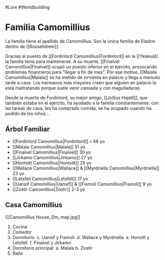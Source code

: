 #Lore #Worldbuilding

# Familia Camomillius 

La familia tiene el apellido de Camomillius. Son la única familia de Eladrin dentro de [[Rosselldrem]]. 

Gracias al puesto de [[Fordinlord Camomillius|Fordinlord]] en la [[Yeskuá]] la familia tenía para mantenerse. A su muerte, [[Finaïvel Camomillius|Finaïvel]] ocupó un puesto inferior en el ejército, provocando problemas financieros para "llegar a fin de mes". Por ese motivo, [[Maïala Camomillius|Maïala]] se ha metido de sirvienta en palacio y llega a menudo tarde a casa. Los hermanos más mayores creen que alguien en palacio la está maltratando porque suele venir cansada y con magulladuras. 

Desde la muerte de Fordinlord, su mejor amigo, [[Jollius Hajelli]], que también estaba en el ejército, ha ayudado a la familia constantemente: con las tareas de casa, les ha comprado comida, se ha ocupado cuando ha podido de los niños… 

## Árbol Familiar 

- [[Fordinlord Camomillius|Fordinlord]] 💀 48 yo
- [[Maïala Camomillius|Maïala]] 51 yo 
- [[Finaïvel Camomillius|Finaïvel]] 30 yo 
- [[Jírkamo Camomillius|Jírkamo]] 27 yo 
- [[Hontsitt Camomillius|Hontsitt]] 25 yo
- [[Wallace Camomillius|Wallace]] & [[Myrdriella Camomillius|Myrdriella]] 23 yo 
- [[Letsfell Camomillius|Letsfell]] 17 yo 
- [[Uansif Camomillius|Uansif]] & [[Fismoli Camomillius|Fismoli]] 9 yo 
- [[Zostir Camomillius|Zostir]] 2-3 yo

## Casa Camomillius

![[Camomillius House_Dm_map.jpg]]

1. Cocina 
2. Comedor 
3. Dormitorio 
	c. Uansif y Fismoli 
	d. Wallace y Myrdriella 
	e. Honsitt y Letsfell 
	f. Finaïvel y Jírkamo 
4. Dormitorio principal 
	a. Maïala
	b. Zostir 
5. Baño